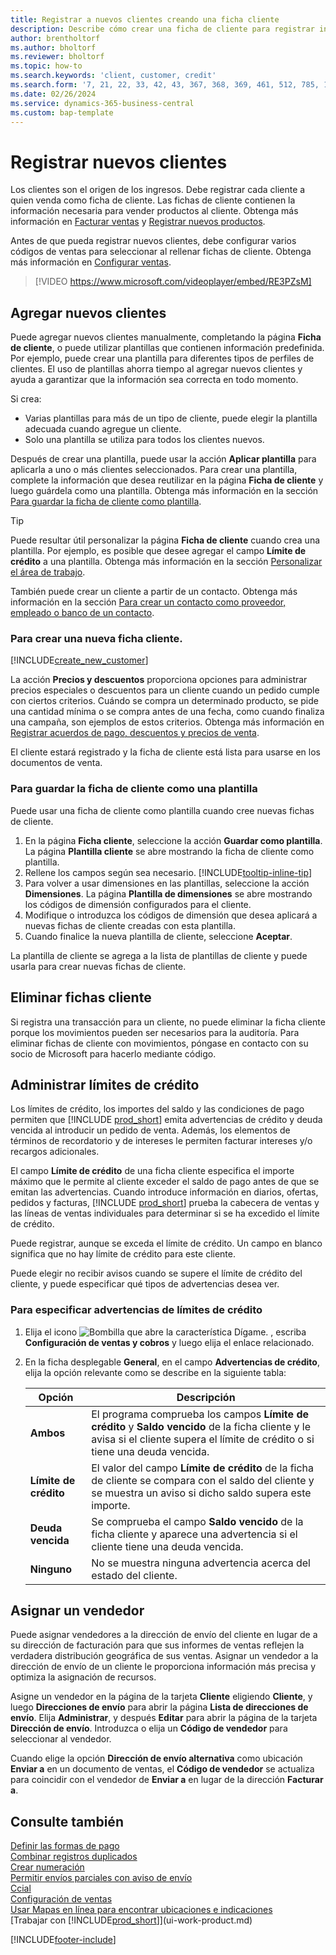 ```yaml
---
title: Registrar a nuevos clientes creando una ficha cliente
description: Describe cómo crear una ficha de cliente para registrar información acerca de cada cliente nuevo o existente a los que venda productos.
author: brentholtorf
ms.author: bholtorf
ms.reviewer: bholtorf
ms.topic: how-to
ms.search.keywords: 'client, customer, credit'
ms.search.form: '7, 21, 22, 33, 42, 43, 367, 368, 369, 461, 512, 785, 1330, 1380, 1381, 1382, 1627, 2107, 7177, 9080, 9081, 9084, 9301, 9305'
ms.date: 02/26/2024
ms.service: dynamics-365-business-central
ms.custom: bap-template
---
```

# Registrar nuevos clientes

Los clientes son el origen de los ingresos. Debe registrar cada cliente a quien venda como ficha de cliente. Las fichas de cliente contienen la información necesaria para vender productos al cliente. Obtenga más información en [Facturar ventas](sales-how-invoice-sales.md) y [Registrar nuevos productos](inventory-how-register-new-items.md).  

Antes de que pueda registrar nuevos clientes, debe configurar varios códigos de ventas para seleccionar al rellenar fichas de cliente. Obtenga más información en [Configurar ventas](sales-setup-sales.md).

> [!VIDEO https://www.microsoft.com/videoplayer/embed/RE3PZsM]

## Agregar nuevos clientes

Puede agregar nuevos clientes manualmente, completando la página **Ficha de cliente**, o puede utilizar plantillas que contienen información predefinida. Por ejemplo, puede crear una plantilla para diferentes tipos de perfiles de clientes. El uso de plantillas ahorra tiempo al agregar nuevos clientes y ayuda a garantizar que la información sea correcta en todo momento. 

Si crea:
* Varias plantillas para más de un tipo de cliente, puede elegir la plantilla adecuada cuando agregue un cliente.
* Solo una plantilla se utiliza para todos los clientes nuevos. 

Después de crear una plantilla, puede usar la acción **Aplicar plantilla** para aplicarla a uno o más clientes seleccionados. Para crear una plantilla, complete la información que desea reutilizar en la página **Ficha de cliente** y luego guárdela como una plantilla. Obtenga más información en la sección [Para guardar la ficha de cliente como plantilla](sales-how-register-new-customers.md#to-save-the-customer-card-as-a-template).

> [!TIP]
> Puede resultar útil personalizar la página **Ficha de cliente** cuando crea una plantilla. Por ejemplo, es posible que desee agregar el campo **Límite de crédito** a una plantilla. Obtenga más información en la sección [Personalizar el área de trabajo](/dynamics365/business-central/ui-personalization-user#start-personalizing-by-using-the-personalization-mode).

También puede crear un cliente a partir de un contacto. Obtenga más información en la sección [Para crear un contacto como proveedor, empleado o banco de un contacto](marketing-create-contact-companies.md#to-create-a-customer-vendor-employee-or-bank-account-from-a-contact).  

### Para crear una nueva ficha cliente.

[!INCLUDE[create_new_customer](includes/create_new_customer.md)]

La acción **Precios y descuentos** proporciona opciones para administrar precios especiales o descuentos para un cliente cuando un pedido cumple con ciertos criterios. Cuándo se compra un determinado producto, se pide una cantidad mínima o se compra antes de una fecha, como cuando finaliza una campaña, son ejemplos de estos criterios. Obtenga más información en [Registrar acuerdos de pago, descuentos y precios de venta](sales-how-record-sales-price-discount-payment-agreements.md).

El cliente estará registrado y la ficha de cliente está lista para usarse en los documentos de venta.  

### Para guardar la ficha de cliente como una plantilla

Puede usar una ficha de cliente como plantilla cuando cree nuevas fichas de cliente.

1. En la página **Ficha cliente**, seleccione la acción **Guardar como plantilla**. La página **Plantilla cliente** se abre mostrando la ficha de cliente como plantilla.
2. Rellene los campos según sea necesario. [!INCLUDE[tooltip-inline-tip](includes/tooltip-inline-tip_md.md)]
3. Para volver a usar dimensiones en las plantillas, seleccione la acción **Dimensiones**. La página **Plantilla de dimensiones** se abre mostrando los códigos de dimensión configurados para el cliente.
4. Modifique o introduzca los códigos de dimensión que desea aplicará a nuevas fichas de cliente creadas con esta plantilla.  
5. Cuando finalice la nueva plantilla de cliente, seleccione **Aceptar**.

La plantilla de cliente se agrega a la lista de plantillas de cliente y puede usarla para crear nuevas fichas de cliente.

## Eliminar fichas cliente

Si registra una transacción para un cliente, no puede eliminar la ficha cliente porque los movimientos pueden ser necesarios para la auditoría. Para eliminar fichas de cliente con movimientos, póngase en contacto con su socio de Microsoft para hacerlo mediante código.  

## Administrar límites de crédito

Los límites de crédito, los importes del saldo y las condiciones de pago permiten que [!INCLUDE [prod_short](includes/prod_short.md)] emita advertencias de crédito y deuda vencida al introducir un pedido de venta. Además, los elementos de términos de recordatorio y de intereses le permiten facturar intereses y/o recargos adicionales.  

El campo **Límite de crédito** de una ficha cliente especifica el importe máximo que le permite al cliente exceder el saldo de pago antes de que se emitan las advertencias. Cuando introduce información en diarios, ofertas, pedidos y facturas, [!INCLUDE [prod_short](includes/prod_short.md)] prueba la cabecera de ventas y las líneas de ventas individuales para determinar si se ha excedido el límite de crédito.

Puede registrar, aunque se exceda el límite de crédito. Un campo en blanco significa que no hay límite de crédito para este cliente.  

Puede elegir no recibir avisos cuando se supere el límite de crédito del cliente, y puede especificar qué tipos de advertencias desea ver.

### Para especificar advertencias de límites de crédito

1. Elija el icono ![Bombilla que abre la característica Dígame.](media/ui-search/search_small.png "Dígame qué desea hacer") , escriba **Configuración de ventas y cobros** y luego elija el enlace relacionado.

2. En la ficha desplegable **General**, en el campo **Advertencias de crédito**, elija la opción relevante como se describe en la siguiente tabla:

    |Opción| Descripción|
    |------|------------|
    |**Ambos**| El programa comprueba los campos **Límite de crédito** y **Saldo vencido** de la ficha cliente y le avisa si el cliente supera el límite de crédito o si tiene una deuda vencida.|
    |**Límite de crédito**|El valor del campo **Límite de crédito** de la ficha de cliente se compara con el saldo del cliente y se muestra un aviso si dicho saldo supera este importe.|
    |**Deuda vencida**|Se comprueba el campo **Saldo vencido** de la ficha cliente y aparece una advertencia si el cliente tiene una deuda vencida.|
    |**Ninguno**|No se muestra ninguna advertencia acerca del estado del cliente.|

## Asignar un vendedor

Puede asignar vendedores a la dirección de envío del cliente en lugar de a su dirección de facturación para que sus informes de ventas reflejen la verdadera distribución geográfica de sus ventas. Asignar un vendedor a la dirección de envío de un cliente le proporciona información más precisa y optimiza la asignación de recursos.

Asigne un vendedor en la página de la tarjeta **Cliente** eligiendo **Cliente**, y luego **Direcciones de envío** para abrir la página **Lista de direcciones de envío**. Elija **Administrar**, y después **Editar** para abrir la página de la tarjeta **Dirección de envío**. Introduzca o elija un **Código de vendedor** para seleccionar al vendedor.

Cuando elige la opción **Dirección de envío alternativa** como ubicación **Enviar a** en un documento de ventas, el **Código de vendedor** se actualiza para coincidir con el vendedor de **Enviar a** en lugar de la dirección **Facturar a**. 

## Consulte también

[Definir las formas de pago](finance-payment-methods.md)  
[Combinar registros duplicados](sales-how-merge-duplicate-records.md)  
[Crear numeración](ui-create-number-series.md)  
[Permitir envíos parciales con aviso de envío](sales-how-send-partial-shipments.md)  
[Ccial](sales-manage-sales.md)  
[Configuración de ventas](sales-setup-sales.md)  
[Usar Mapas en línea para encontrar ubicaciones e indicaciones](across-online-maps.md)  
[Trabajar con [!INCLUDE[prod_short](includes/prod_short.md)]](ui-work-product.md)  

[!INCLUDE[footer-include](includes/footer-banner.md)]
